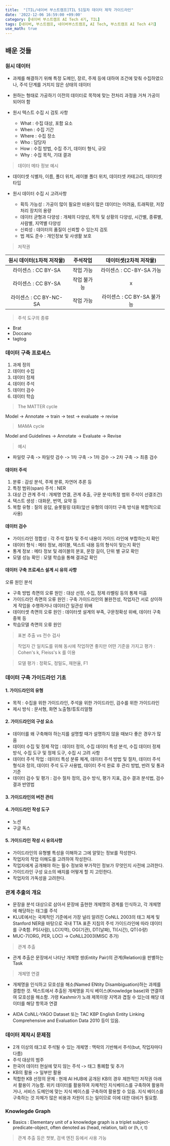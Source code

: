 ```yaml
---
title:  "[TIL/네이버 부스트캠프]TIL 51일차 데이터 제작 가이드라인"
date: '2022-12-06 16:59:00 +09:00'
category: [네이버 부스트캠프 AI Tech 4기, TIL]
tags: [네이버, 부스트캠프, 네이버부스트캠프, AI Tech, 부스트캠프 AI Tech 4기]
use_math: true
---
```

## 배운 것들

### 원시 데이터
- 과제를 해결하기 위해 특정 도메인, 장르, 주제 등에 대하여 조건에 맞춰 수집하였으나, 주석 단계를 거치지 않은 상태의 데이터
- 원하는 형태로 가공하기 이전의 데이터로 목적에 맞는 전처리 과정을 거쳐 가공이 되어야 함

- 원시 텍스트 수집 시 검토 사항
    - What : 수집 대상, 포함 요소
    - When : 수집 기간
    - Where : 수집 장소
    - Who : 담당자
    - How : 수집 방법, 수집 주기, 데이터 형식, 규모
    - Why : 수집 목적, 기대 결과

> 데이터 메타 정보 예시

- 데이터셋 식별자, 이름, 폴더 위치, 레이블 폴더 위치, 데이터셋 카테고리, 데이터셋 타입

- 원시 데이터 수집 시 고려사항
    - 획득 가능성 : 가공이 많이 필요한 비용이 많은 데이터는 어려움, 트래픽량, 저장 처리 장치의 용량
    - 데이터 균형과 다양성 : 개체의 다양성, 목적 및 상황의 다양성, 시간별, 종류별, 사람별, 지역별 다양성
    - 신뢰성 : 데이터의 품질이 신뢰할 수 있는지 검토
    - 법 제도 준수 : 개인정보 및 사생활 보호

> 저작권

|원시 데이터(1차적 저작물)|주석작업|데이터셋(2차적 저작물)|
|:---:|:---:|:---:|
|라이센스 : CC BY-SA|작업 가능|라이센스 : CC-BY-SA 가능|
|라이센스 : CC BY-SA|작업 불가능|x|
|라이센스 : CC BY-NC-SA|작업 가능|라이센스 : CC BY-SA 불가능|

> 주석 도구의 종류

- Brat
- Doccano
- tagtog

### 데이터 구축 프로세스
1. 과제 정의
2. 데이터 수집
3. 데이터 정제
4. 데이터 주석
5. 데이터 검수
6. 데이터 학습

> The MATTER cycle

Model -> Annotate -> train -> test -> evaluate -> revise

> MAMA cycle

Model and Guidelines -> Annotate -> Evaluate -> Revise

> 예시

- 파일럿 구축 -> 파일럿 검수 -> 1차 구축 -> 1차 검수 -> 2차 구축 -> 최종 검수

#### 데이터 주석
1. 분류 : 감성 분석, 주제 분류, 자연어 추론 등
2. 특정 범위(span) 주석 : NER
3. 대상 간 관계 주석 : 개체명 연결, 관계 추출, 구문 분석(특정 범위 주석이 선결조건)
4. 텍스트 생성 : 대화문, 번역, 요약 등
5. 복합 유형 : 질의 응답, 슬롯필링 대회(앞선 유형의 데이터 구축 방식을 복합적으로 사용)

#### 데이터 검수

- 가이드라인 정합성 : 각 주석 절차 및 주석 내용이 가이드 라인에 부합하는지 확인
- 데이터 형식 : 메타 정보, 레이블, 텍스트 내용 등의 형식이 맞는지 확인
- 통계 정보 : 메타 정보 및 레이블의 분포, 문장 길이, 단위 별 규모 확인
- 모델 성능 확인 : 모델 학습을 통해 결과값 확인

#### 데이터 구축 프로세스 설계 시 유의 사항
오류 원인 분석
- 구축 방법 측면의 오류 원인 : 대상 선정, 수집, 정제 라벨링 등의 통제 미흡
- 가이드라인 측면의 오류 원인 : 구축 가이드라인의 불완전성, 작업자간 서로 상이하게 작업을 수행하거나 데이터간 일관성 위배
- 데이터셋 측면의 오류 원인 : 데이터셋 설계의 부족, 구문정확성 위배, 데이터 구축 중복 등
- 학습모델 측면의 오류 원인

> 표본 추출 vs 전수 검사

> 작업자 간 일치도를 위해 동시에 작업하면 좋지만 어떤 기준을 가지고 평가 : Cohen's k, Fleiss's k 를 이용

> 모델 평가 : 정확도, 정밀도, 재현율, F1


### 데이터 구축 가이드라인 기초
#### 1. 가이드라인의 유형
- 목적 : 수집을 위한 가이드라인, 주석을 위한 가이드라인, 검수를 위한 가이드라인
- 제시 방식 : 문서형, 화면 노출형/튜토리얼형

#### 2. 가이드라인의 구성 요소
- 데이터를 왜 구축해야 하는지를 설명할 때가 설명하지 않을 때보다 좋은 경우가 많음
- 데이터 수집 및 정제 작업 : 데이터 정의, 수집 데이터 특성 분석, 수집 데이터 정제 방식, 수집 도구 및 정제 도구, 수집 시 고려 사항
- 데이터 주석 작업 : 데이터 특성 분류 체계, 데이터 주석 방법 및 절차, 데이터 주석 형식과 정의, 데이터 주석 도구 사용법, 데이터 주석 완료 후 관리 방법, 반려 및 통과 기준
- 데이터 검수 및 평가 : 검수 절차 정의, 검수 방식, 평가 지표, 검수 결과 분석법, 검수 결과 반영법



#### 3. 가이드라인의 버전 관리
#### 4. 가이드라인 작성 도구
- 노션
- 구글 독스
#### 5. 가이드라인 작성 시 유의사항
- 가이드라인의 유형별 특성을 이해하고 그에 알맞는 정보를 작성한다.
- 작업자의 작업 이해도를 고려하여 작성한다.
- 작업자에게 공개해야 하는 필수 정보와 부가적인 정보가 무엇인지 사전에 고려한다.
- 가이드라인 구성 요소의 배치를 어떻게 할 지 고민한다.
- 작업자의 가독성을 고려한다.


### 관계 추출의 개요
- 문장을 분석 대상으로 삼아서 문장에 출현한 개체명의 경계를 인식하고, 각 개체명에 해당하는 태그를 주석
- KLUE에서는 국제적인 기준에서 가장 널리 알려진 CoNLL 2003의 태그 체계 및 Stanford NER을 바탕으로 국내 TTA 표준 지침의 주석 가이드라인에 따라 데이터를 구축함. PS(사람), LC(지역), OG(기관), DT(날짜), TI(시간), QT(수량)
- MUC-7(ORG, PER, LOC) -> CoNLL2003(MISC 추가)

> 관계 추출

- 관계 추출은 문장에서 나타난 개체명 쌍(Entity Pair)의 관계(Relation)을 판별하는 Task

> 개체명 연결

- 개체명을 인식하고 모호성을 해소(Named ENtity Disambiguation)하는 과제를 결합한 것. 텍스트에서 추출된 개체명을 지식 베이스(Knowledge base)와 연결하여 모호성을 해소함. 가령 Kashmir가 노래 제목이랑 지역과 겹칠 수 있는데 해당 데이터를 해당 항목과 연결

- AIDA CoNLL-YAGO Dataset 또는 TAC KBP English Entity Linking Comprehensive and Evaluation Data 2010 등이 있음.

### 데이터 제작시 문제점

- 2개 이상의 태그로 주석될 수 있는 개체명 : 맥락의 기반해서 주석(but, 작업자마다 다름)
- 주석 대상의 범주
- 한국어 데이터 현실에 맞지 않는 주석 -> 태그 통폐합 및 추가
- KB의 활용 -> 일부만 활용
- 적합한 KB 선정의 문제 : 현재 AI HUB에 공개된 KB의 경우 제한적인 저작권 아래서 활용이 가능함. 위키 데이터를 활용하여 자체적인 지식베이스를 구축하여 활용하거나, 서비스 도메인에 맞는 지식 베이스를 구축하여 활용할 수 있음. 지식 베이스를 구축하는 것 자체가 많은 비용과 자원이 드는 일이므로 이에 대한 대비가 필요함.

### Knowlegde Graph
- Basics : Elementary unit of a knowledge graph is a triplet subject-predicate-object, often denoted as (head, relation, tail) or (h, r, t)

> 관계 추출 등은 챗봇, 검색 엔진 등에서 사용 가능